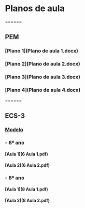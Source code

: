 # Planos de aula
======
## PEM
### [Plano 1](Plano de aula 1.docx)
### [Plano 2](Plano de aula 2.docx)
### [Plano 3](Plano de aula 3.docx)
### [Plano 4](Plano de aula 4.docx)
======
## ECS-3
### [Modelo](modelo.rtf)
### - 6º ano
#### [Aula 1](6 Aula 1.pdf)
#### [Aula 2](6 Aula 2.pdf)
### - 8º ano
#### [Aula 1](8 Aula 1.pdf)
#### [Aula 2](8 Aula 2.pdf)
